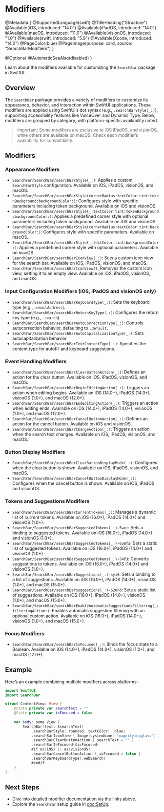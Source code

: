 # Modifiers

@Metadata {
    @SupportedLanguage(swift)
    @TitleHeading("Structure")
    @Available(iOS, introduced: "14.0")
    @Available(iPadOS, introduced: "14.0")
    @Available(macOS, introduced: "11.0")
    @Available(visionOS, introduced: "1.0")
    @Available(swift, introduced: "5.9")
    @Available(Xcode, introduced: "14.0")
    @PageColor(blue)
    @PageImage(purpose: card, source: "SearchBarModifiers")
}

@Options{
    @AutomaticSeeAlso(disabled)
}

Learn about the modifiers available for customizing the `SearchBar` package in SwiftUI.

## Overview

The `SearchBar` package provides a variety of modifiers to customize its appearance, behavior, and interaction within SwiftUI applications. These modifiers are applied using SwiftUI’s dot syntax (e.g., `.searchBarStyle(_:)`), supporting accessibility features like VoiceOver and Dynamic Type. Below, modifiers are grouped by category, with platform-specific availability noted.

> Important: Some modifiers are exclusive to iOS iPadOS, and visionOS, while others are available on macOS. Check each modifier’s availability for compatibility.

## Modifiers

### Appearance Modifiers
- ``SearchBar/SearchBar/searchBarStyle(_:)``: Applies a custom `SearchBarStyle` configuration. Available on iOS, iPadOS, visionOS, and macOS.
- ``SearchBar/SearchBar/searchBarStyle(cornerRadius:textColor:tint:tokenBackground:backgroundColor:)``: Configures style with specific parameters including token background. Available on iOS and visionOS.
- ``SearchBar/SearchBar/searchBarStyle(_:textColor:tint:tokenBackground:backgroundColor:)``: Applies a predefined corner style with optional parameters including token background. Available on iOS and visionOS.
- ``SearchBar/SearchBar/searchBarStyle(cornerRadius:textColor:tint:backgroundColor:)``: Configures style with specific parameters. Available on macOS.
- ``SearchBar/SearchBar/searchBarStyle(_:textColor:tint:backgroundColor:)``: Applies a predefined corner style with optional parameters. Available on macOS.
- ``SearchBar/SearchBar/searchBarIconView(_:)``: Sets a custom icon view for the search bar. Available on iOS, iPadOS, visionOS, and macOS.
- ``SearchBar/SearchBar/searchBarIconView()``: Removes the custom icon view, setting it to an empty view. Available on iOS, iPadOS, visionOS, and macOS.

### Input Configuration Modifiers (iOS, iPadOS and visionOS only)
- ``SearchBar/SearchBar/searchBarKeyboardType(_:)``: Sets the keyboard type (e.g., `.emailAddress`).
- ``SearchBar/SearchBar/searchBarReturnKeyType(_:)``: Configures the return key type (e.g., `.search`).
- ``SearchBar/SearchBar/searchBarAutoCorrectionType(_:)``: Controls autocorrection behavior, defaulting to `.default`.
- ``SearchBar/SearchBar/searchBarAutoCapitalizationType(_:)``: Sets autocapitalization behavior.
- ``SearchBar/SearchBar/searchBarTextContentType(_:)``: Specifies the content type for autofill and keyboard suggestions.

### Event Handling Modifiers
- ``SearchBar/SearchBar/searchBarClearButtonAction(_:)``: Defines an action for the clear button. Available on iOS, iPadOS, visionOS, and macOS.
- ``SearchBar/SearchBar/searchBarBeginEditingAction(_:)``: Triggers an action when editing begins. Available on iOS (14.0+), iPadOS (14.0+), visionOS (1.0+), and macOS (12.0+).
- ``SearchBar/SearchBar/searchBarEndEditingAction(_:)``: Triggers an action when editing ends. Available on iOS (14.0+), iPadOS (14.0+), visionOS (1.0+), and macOS (12.0+).
- ``SearchBar/SearchBar/searchBarCancelButtonAction(_:)``: Defines an action for the cancel button. Available on iOS and visionOS.
- ``SearchBar/SearchBar/searchBarChangeAction(_:)``: Triggers an action when the search text changes. Available on iOS, iPadOS, visionOS, and macOS.

### Button Display Modifiers
- ``SearchBar/SearchBar/searchBarClearButtonDisplayMode(_:)``: Configures when the clear button is shown. Available on iOS, iPadOS, visionOS, and macOS.
- ``SearchBar/SearchBar/searchBarCancelButtonDisplayMode(_:)``: Configures when the cancel button is shown. Available on iOS, iPadOS and visionOS.

### Tokens and Suggestions Modifiers
- ``SearchBar/SearchBar/searchBarCurrentTokens(_:)``: Manages a dynamic list of current tokens. Available on iOS (16.0+), iPadOS (14.0+) and visionOS (1.0+).
- ``SearchBar/SearchBar/searchBarSuggestedTokens(_:)-5wxi``: Sets a binding to suggested tokens. Available on iOS (16.0+), iPadOS (14.0+) and visionOS (1.0+).
- ``SearchBar/SearchBar/searchBarSuggestedTokens(_:)-6o8fa``: Sets a static list of suggested tokens. Available on iOS (16.0+), iPadOS (14.0+) and visionOS (1.0+).
- ``SearchBar/SearchBar/searchBarSuggestedTokens(_:)-54f3``: Converts suggestions to tokens. Available on iOS (16.0+), iPadOS (14.0+) and visionOS (1.0+).
- ``SearchBar/SearchBar/searchBarSuggestions(_:)-syi0``: Sets a binding to a list of suggestions. Available on iOS (16.0+), iPadOS (14.0+), visionOS (1.0+), and macOS (15.0+).
- ``SearchBar/SearchBar/searchBarSuggestions(_:)-620nd``: Sets a static list of suggestions. Available on iOS (16.0+), iPadOS (14.0+), visionOS (1.0+), and macOS (15.0+).
- ``SearchBar/SearchBar/searchBarEnableAutomaticSuggestionsFiltering(_:filteringAction:)``: Enables automatic suggestion filtering with an optional custom action. Available on iOS (16.0+), iPadOS (14.0+), visionOS (1.0+), and macOS (15.0+).

### Focus Modifiers
- ``SearchBar/SearchBar/searchBarIsFocused(_:)``: Binds the focus state to a Boolean. Available on iOS (14.0+), iPadOS (14.0+), visionOS (1.0+), and macOS (12.0+).

## Example

Here’s an example combining multiple modifiers across platforms:

```swift
import SwiftUI
import SearchBar

struct ContentView: View {
    @State private var searchText = ""
    @State private var isFocused = false
    
    var body: some View {
        SearchBar(text: $searchText)
            .searchBarStyle(.rounded, textColor: .blue)
            .searchBarIconView { Image(systemName: "magnifyingglass") }
            .searchBarClearButtonAction { searchText = "" }
            .searchBarIsFocused($isFocused)
            #if os(iOS) || os(visionOS)
            .searchBarCancelButtonAction { isFocused = false }
            .searchBarKeyboardType(.webSearch)
            #endif
    }
}
```

## Next Steps

- Dive into detailed modifier documentation via the links above.
- Explore the `SearchBar` setup guide in <doc:SetUp>.
